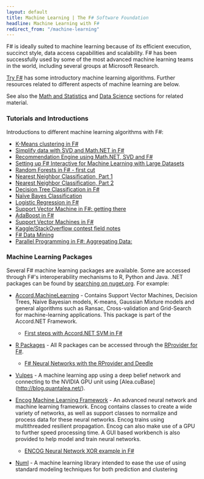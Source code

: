 ```yaml
---
layout: default
title: Machine Learning | The F# Software Foundation
headline: Machine Learning with F#
redirect_from: "/machine-learning"
---
```


F# is ideally suited to machine learning because of its efficient execution, succinct style,
data access capabilities and scalability. F# has been successfully used by some of the most advanced machine learning teams in the world, including several groups at Microsoft Research.

[Try F#](http://tryfsharp.org/learn) has some introductory machine learning algorithms.
Further resources related to different aspects of machine learning are below. 

See also the [Math and Statistics](/math) and [Data Science](/data-science) sections for related material.

### Tutorials and Introductions

Introductions to different machine learning algorithms with F#:

 * [K-Means clustering in F#](http://clear-lines.com/blog/post/K-Means-Clustering-in-FSharp.aspx)
 * [Simplify data with SVD and Math.NET in F#](http://clear-lines.com/blog/post/Simplify-data-with-SVD-and-MathNET-in-FSharp.aspx)
 * [Recommendation Engine using Math.NET, SVD and F#](http://www.clear-lines.com/blog/post/Recommendation-Engine-with-SVD-and-MathNET-in-FSharp.aspx)
 * [Setting up F# Interactive for Machine Learning with Large Datasets](http://richardminerich.com/2013/03/setting-up-fsharp-interactive-for-machine-learning-with-large-datasets/)
 * [Random Forests in F# - first cut](http://www.clear-lines.com/blog/post/Random-Forest-classification-in-F-first-cut.aspx)
 * [Nearest Neighbor Classification, Part 1](http://clear-lines.com/blog/post/Nearest-Neighbor-Classification-part-1.aspx)
 * [Nearest Neighbor Classification, Part 2](http://clear-lines.com/blog/post/Nearest-Neighbor-Classification-Part-2.aspx)
 * [Decision Tree Classification in F#](http://clear-lines.com/blog/post/Decision-Tree-classification.aspx)
 * [Naïve Bayes Classification](http://clear-lines.com/blog/post/Naive-Bayes-Classification.aspx)
 * [Logistic Regression in F#](http://clear-lines.com/blog/post/Logistic-Regression.aspx)
 * [Support Vector Machine in F#: getting there](http://clear-lines.com/blog/post/Support-Vector-Machine-in-FSharp.aspx)
 * [AdaBoost in F#](http://clear-lines.com/blog/post/AdaBoost-classifier-in-FSharp.aspx)
 * [Support Vector Machines in F#](http://fdatamining.blogspot.co.uk/2011/02/support-vector-machines-svms-in-f-using.html)
 * [Kaggle/StackOverflow contest field notes](http://clear-lines.com/blog/post/Kaggle-StackOverflow-field-notes-part-1.aspx)
 * [F# Data Mining](http://fdatamining.blogspot.com/2010/05/why-f-is-language-for-data-mining.html)
 * [Parallel Programming in F#: Aggregating Data:](http://tomasp.net/blog/fsharp-parallel-aggregate.aspx)

### Machine Learning Packages 

Several F# machine learning packages are available. Some are accessed through F#'s interoperability mechanisms to R, Python and Java. .NET packages can be found by [searching on nuget.org](http://nuget.org/packages?q=machine+learning). For example:


 * [Accord.MachineLearning](http://nuget.org/packages/Accord.MachineLearning/) - Contains Support Vector Machines, Decision Trees, Naive Bayesian models, K-means, Gaussian Mixture models and general algorithms such as Ransac, Cross-validation and Grid-Search for machine-learning applications. This package is part of the Accord.NET Framework.

    * [First steps with Accord.NET SVM in F#](http://www.clear-lines.com/blog/category/Machine-Learning.aspx)

 * [R Packages](http://bluemountaincapital.github.io/FSharpRProvider/) - All R packages can be accessed through the [RProvider for F#](http://bluemountaincapital.github.io/FSharpRProvider/).

    * [F# Neural Networks with the RProvider and Deedle](http://sergeytihon.wordpress.com/2013/11/18/f-neural-networks-with-rprovider-deedle/)

 *  [Vulpes](https://github.com/SpiegelSoft/Vulpes) - A machine learning app using a deep belief network and connecting to the NVIDIA GPU unit using [Alea.cuBase] (http://blog.quantalea.net/).

 * [Encog Machine Learning Framework](http://nuget.org/packages/encog-dotnet-core/) - An advanced neural network and machine learning framework. Encog 
   contains classes to create a wide variety of networks, as well as support classes to normalize and process data for these neural networks. Encog trains using multithreaded resilient propagation. Encog can also make use of a GPU to further speed processing time. A GUI based workbench is also provided to help model and train neural networks. 

    * [ENCOG Neural Network XOR example in F#](http://relentlessdevelopment.wordpress.com/2013/11/14/hello-neurons-encog-neural-network-xor-example-in-f/)

 * [Numl](http://nuget.org/packages/numl/) - A machine learning library intended to ease the use of using standard modeling techniques for both prediction and clustering



